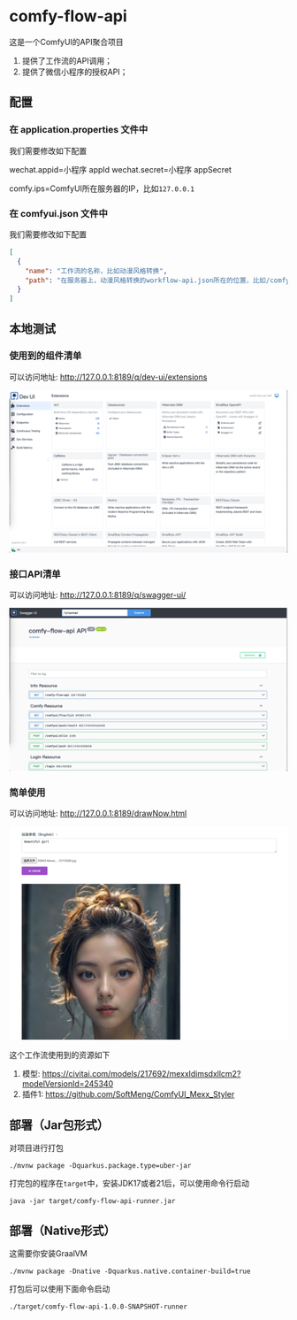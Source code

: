 # comfy-flow-api

这是一个ComfyUI的API聚合项目

1. 提供了工作流的API调用；
2. 提供了微信小程序的授权API；

## 配置

### 在 application.properties 文件中

我们需要修改如下配置

wechat.appid=小程序 appId
wechat.secret=小程序 appSecret

comfy.ips=ComfyUI所在服务器的IP，比如`127.0.0.1`

### 在 comfyui.json 文件中

我们需要修改如下配置

```json
[
  {
    "name": "工作流的名称，比如动漫风格转换",
    "path": "在服务器上，动漫风格转换的workflow-api.json所在的位置，比如/comfyui/workflow-api.json"
  }
]
```

## 本地测试

### 使用到的组件清单

可以访问地址: http://127.0.0.1:8189/q/dev-ui/extensions

![img.png](doc%2Fimg_0.png)

### 接口API清单

可以访问地址: http://127.0.0.1:8189/q/swagger-ui/

![img_1.png](doc%2Fimg_1.png)

### 简单使用

可以访问地址: http://127.0.0.1:8189/drawNow.html

![img_2.png](doc%2Fimg_2.png)

这个工作流使用到的资源如下

1. 模型: https://civitai.com/models/217692/mexxldimsdxllcm2?modelVersionId=245340
2. 插件1: https://github.com/SoftMeng/ComfyUI_Mexx_Styler

## 部署（Jar包形式）

对项目进行打包

```shell script
./mvnw package -Dquarkus.package.type=uber-jar
```

打完包的程序在`target`中，安装JDK17或者21后，可以使用命令行启动

```shell
java -jar target/comfy-flow-api-runner.jar
```

## 部署（Native形式）

这需要你安装GraalVM

```shell script
./mvnw package -Dnative -Dquarkus.native.container-build=true
```

打包后可以使用下面命令启动

```shell
./target/comfy-flow-api-1.0.0-SNAPSHOT-runner
```